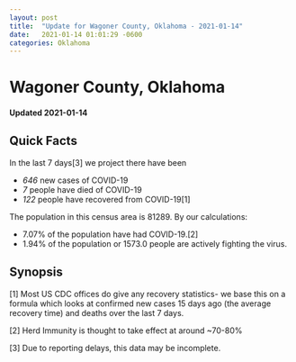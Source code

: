 ```yaml
---
layout: post
title:  "Update for Wagoner County, Oklahoma - 2021-01-14"
date:   2021-01-14 01:01:29 -0600
categories: Oklahoma
---
```


# Wagoner County, Oklahoma
#### Updated 2021-01-14

## Quick Facts

In the last 7 days[3] we project there have been
- *646* new cases of COVID-19
- *7* people have died of COVID-19
- *122* people have recovered from COVID-19[1]

The population in this census area is 81289. By our calculations:
- 7.07% of the population have had COVID-19.[2]
- 1.94% of the population or 1573.0 people are actively fighting the virus.

## Synopsis




[1] Most US CDC offices do give any recovery statistics- we base this on a formula which looks at confirmed new cases
15 days ago (the average recovery time) and deaths over the last 7 days.

[2] Herd Immunity is thought to take effect at around ~70-80%

[3] Due to reporting delays, this data may be incomplete.
 
    